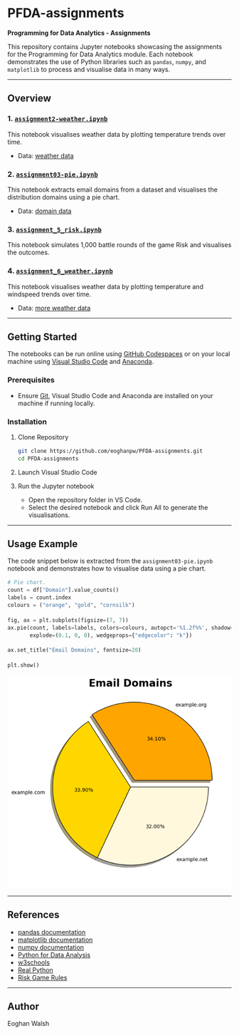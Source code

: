 # PFDA-assignments
**Programming for Data Analytics - Assignments**

This repository contains Jupyter notebooks showcasing the assignments for the Programming for Data Analytics module. Each notebook demonstrates the use of Python libraries such as `pandas`, `numpy`, and `matplotlib` to process and visualise data in many ways.

---

## Overview

### 1. [`assignment2-weather.ipynb`](./assignment2-weather.ipynb)
This notebook visualises weather data by plotting temperature trends over time.
- Data: [weather data](data/weatherreadings1.csv)

### 2. [`assignment03-pie.ipynb`](./assignment03-pie.ipynb)
This notebook extracts email domains from a dataset and visualises the distribution domains using a pie chart.
- Data: [domain data](data/people-1000.csv)

### 3. [`assignment_5_risk.ipynb`](./assignment_5_risk.ipynb)
This notebook simulates 1,000 battle rounds of the game Risk and visualises the outcomes.

### 4. [`assignment_6_weather.ipynb`](./assignment_6_weather.ipynb)
This notebook visualises weather data by plotting temperature and windspeed trends over time.
- Data: [more weather data](https://cli.fusio.net/cli/climate_data/webdata/hly4935.csv)

---

## Getting Started

The notebooks can be run online using [GitHub Codespaces](https://github.com/features/codespaces) or on your local machine using [Visual Studio Code](https://code.visualstudio.com/) and [Anaconda](https://www.anaconda.com/download/success).

### Prerequisites
- Ensure [Git](https://git-scm.com/), Visual Studio Code and Anaconda are installed on your machine if running locally.

### Installation

1. Clone Repository
   ```bash
   git clone https://github.com/eoghanpw/PFDA-assignments.git
   cd PFDA-assignments
   ```

2. Launch Visual Studio Code

3. Run the Jupyter notebook
   - Open the repository folder in VS Code.
   - Select the desired notebook and click Run All to generate the visualisations.

---

## Usage Example

The code snippet below is extracted from the `assignment03-pie.ipynb` notebook and demonstrates how to visualise data using a pie chart.

```python
# Pie chart.
count = df["Domain"].value_counts()
labels = count.index
colours = ("orange", "gold", "cornsilk")

fig, ax = plt.subplots(figsize=(7, 7))
ax.pie(count, labels=labels, colors=colours, autopct='%1.2f%%', shadow=True,
       explode=(0.1, 0, 0), wedgeprops={"edgecolor": "k"})

ax.set_title("Email Domains", fontsize=20)

plt.show()
```
![Image of a pie chart](img/pie.png)

---

## References

- [pandas documentation](https://pandas.pydata.org/docs/)
- [matplotlib documentation](https://matplotlib.org/stable/index.html)
- [numpy documentation](https://numpy.org/doc/stable/)
- [Python for Data Analysis](https://wesmckinney.com/book/)
- [w3schools](https://www.w3schools.com/python/)
- [Real Python](https://realpython.com/)
- [Risk Game Rules](https://www.ultraboardgames.com/risk/game-rules.php)

---

## Author
Eoghan Walsh
